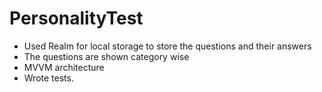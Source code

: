 # PersonalityTest

- Used Realm for local storage to store the questions and their answers
- The questions are shown category wise
- MVVM architecture
- Wrote tests.
